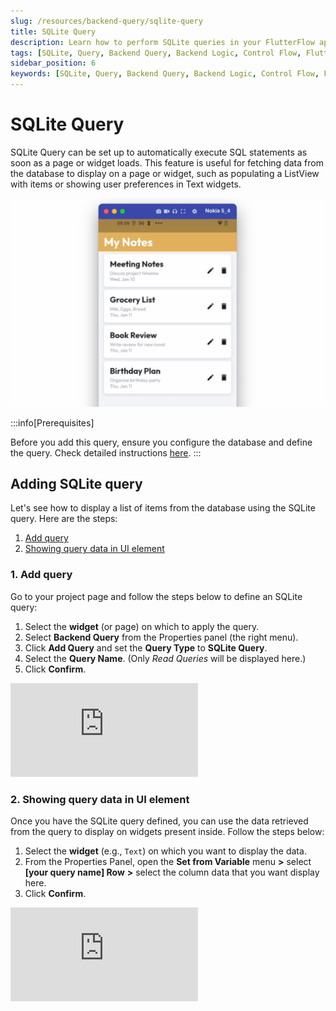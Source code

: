 ```yaml
---
slug: /resources/backend-query/sqlite-query
title: SQLite Query
description: Learn how to perform SQLite queries in your FlutterFlow app.
tags: [SQLite, Query, Backend Query, Backend Logic, Control Flow, FlutterFlow]
sidebar_position: 6
keywords: [SQLite, Query, Backend Query, Backend Logic, Control Flow, FlutterFlow]
---
```


# SQLite Query

SQLite Query can be set up to automatically execute SQL statements as soon as a page or widget loads. This feature is useful for fetching data from the database to display on a page or widget, such as populating a ListView with items or showing user preferences in Text widgets.

![img_4.png](..%2Fimgs%2Fimg_4.png)

:::info[Prerequisites]

Before you add this query, ensure you configure the database and define the query. Check detailed instructions [here](/settings-and-integrations/integrations/sqlite).
:::

## Adding SQLite query

Let's see how to display a list of items from the database using the SQLite query. Here are the steps:

1. [Add query](#1-add-query)
5. [Showing query data in UI element](#2-showing-query-data-in-ui-element)

### 1. Add query

Go to your project page and follow the steps below to define an SQLite query:

1. Select the **widget** (or page) on which to apply the query.
5. Select **Backend Query** from the Properties panel (the right menu).
8. Click **Add Query** and set the **Query Type** to **SQLite Query**.
11. Select the **Query Name**. (Only *Read Queries* will be displayed here.)
14. Click **Confirm**.

<div class="video-container"><iframe src="https://www.loom.
com/embed/29001cdee28d4d058dd711b3bbb70b7e?sid=d5be04cc-1ce3-4f16-98e1-5b929c0f6673" frameborder="0" allow="accelerometer; autoplay; clipboard-write; encrypted-media; gyroscope; picture-in-picture; web-share" referrerpolicy="strict-origin-when-cross-origin" allowfullscreen></iframe></div>



### 2. Showing query data in UI element

Once you have the SQLite query defined, you can use the data retrieved from the query to display on widgets present inside. Follow the steps below:

1. Select the **widget** (e.g., `Text`) on which you want to display the data.
2. From the Properties Panel, open the **Set from Variable** menu **>** select **[your query name] Row** **>** select the column data that you want display here.
3. Click **Confirm**.

<div class="video-container"><iframe src="https://www.loom.
com/embed/1cf9df4d871948c1b6513587c05d9040?sid=c77df270-a91b-40da-b796-05f243ae9d15" frameborder="0" allow="accelerometer; autoplay; clipboard-write; encrypted-media; gyroscope; picture-in-picture; web-share" referrerpolicy="strict-origin-when-cross-origin" allowfullscreen></iframe></div>





